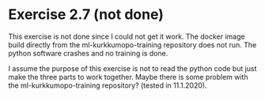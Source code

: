 # Exercise 2.7 (not done)

This exercise is not done since I could not get it work. The docker image build directly from the
ml-kurkkumopo-training repository does not run. The python software crashes and no training is done.

I assume the purpose of this exercise is not to read the python code but just make the three parts
to work together. Maybe there is some problem with the ml-kurkkumopo-training repository? (tested
in 11.1.2020).